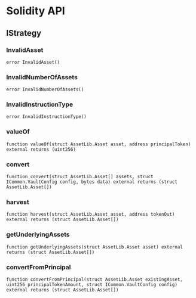 # Solidity API

## IStrategy

### InvalidAsset

```solidity
error InvalidAsset()
```

### InvalidNumberOfAssets

```solidity
error InvalidNumberOfAssets()
```

### InvalidInstructionType

```solidity
error InvalidInstructionType()
```

### valueOf

```solidity
function valueOf(struct AssetLib.Asset asset, address principalToken) external returns (uint256)
```

### convert

```solidity
function convert(struct AssetLib.Asset[] assets, struct ICommon.VaultConfig config, bytes data) external returns (struct AssetLib.Asset[])
```

### harvest

```solidity
function harvest(struct AssetLib.Asset asset, address tokenOut) external returns (struct AssetLib.Asset[])
```

### getUnderlyingAssets

```solidity
function getUnderlyingAssets(struct AssetLib.Asset asset) external returns (struct AssetLib.Asset[])
```

### convertFromPrincipal

```solidity
function convertFromPrincipal(struct AssetLib.Asset existingAsset, uint256 principalTokenAmount, struct ICommon.VaultConfig config) external returns (struct AssetLib.Asset[])
```
